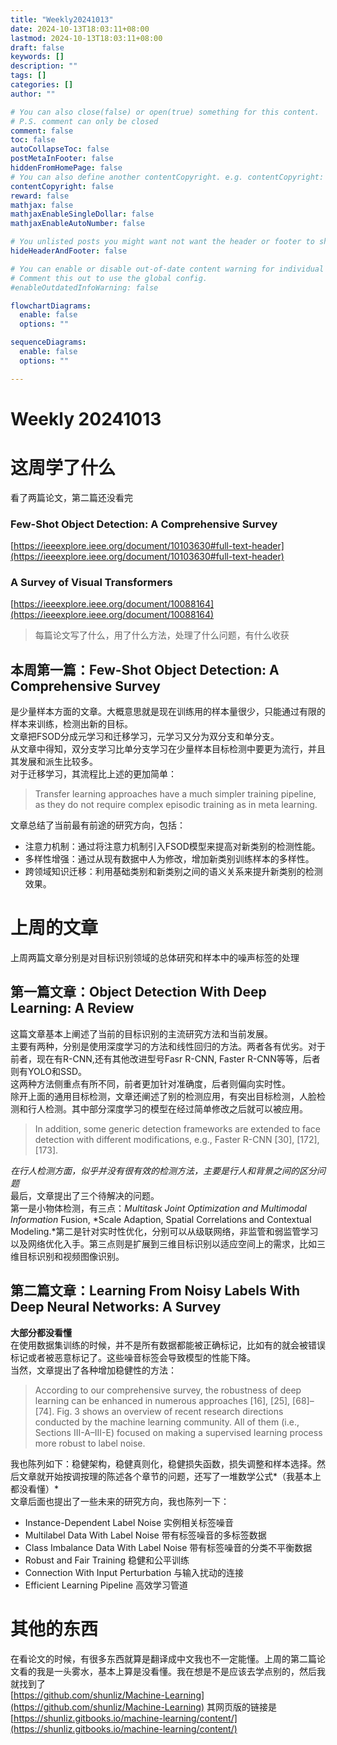 ```yaml
---
title: "Weekly20241013"
date: 2024-10-13T18:03:11+08:00
lastmod: 2024-10-13T18:03:11+08:00
draft: false
keywords: []
description: ""
tags: []
categories: []
author: ""

# You can also close(false) or open(true) something for this content.
# P.S. comment can only be closed
comment: false
toc: false
autoCollapseToc: false
postMetaInFooter: false
hiddenFromHomePage: false
# You can also define another contentCopyright. e.g. contentCopyright: "This is another copyright."
contentCopyright: false
reward: false
mathjax: false
mathjaxEnableSingleDollar: false
mathjaxEnableAutoNumber: false

# You unlisted posts you might want not want the header or footer to show
hideHeaderAndFooter: false

# You can enable or disable out-of-date content warning for individual post.
# Comment this out to use the global config.
#enableOutdatedInfoWarning: false

flowchartDiagrams:
  enable: false
  options: ""

sequenceDiagrams: 
  enable: false
  options: ""

---
```


<!--more-->
# Weekly 20241013   
# 这周学了什么   
看了两篇论文，第二篇还没看完   
### Few-Shot Object Detection: A Comprehensive Survey   
[https://ieeexplore.ieee.org/document/10103630#full-text-header](https://ieeexplore.ieee.org/document/10103630#full-text-header)    
### A Survey of Visual Transformers   
[https://ieeexplore.ieee.org/document/10088164](https://ieeexplore.ieee.org/document/10088164)    
> 每篇论文写了什么，用了什么方法，处理了什么问题，有什么收获   

## 本周第一篇：Few-Shot Object Detection: A Comprehensive Survey   
是少量样本方面的文章。大概意思就是现在训练用的样本量很少，只能通过有限的样本来训练，检测出新的目标。   
文章把FSOD分成元学习和迁移学习，元学习又分为双分支和单分支。   
从文章中得知，双分支学习比单分支学习在少量样本目标检测中要更为流行，并且其发展和派生比较多。   
对于迁移学习，其流程比上述的更加简单：   
> Transfer learning approaches have a much simpler training pipeline, as they do not require complex episodic training as in meta learning.   

文章总结了当前最有前途的研究方向，包括：   
- 注意力机制：通过将注意力机制引入FSOD模型来提高对新类别的检测性能。   
- 多样性增强：通过从现有数据中人为修改，增加新类别训练样本的多样性。   
- 跨领域知识迁移：利用基础类别和新类别之间的语义关系来提升新类别的检测效果。   
   
   
# 上周的文章   
上周两篇文章分别是对目标识别领域的总体研究和样本中的噪声标签的处理   
   
## 第一篇文章：Object Detection With Deep Learning: A Review   
这篇文章基本上阐述了当前的目标识别的主流研究方法和当前发展。   
主要有两种，分别是使用深度学习的方法和线性回归的方法。两者各有优劣。对于前者，现在有R-CNN,还有其他改进型号Fasr R-CNN, Faster R-CNN等等，后者则有YOLO和SSD。   
这两种方法侧重点有所不同，前者更加针对准确度，后者则偏向实时性。   
除开上面的通用目标检测，文章还阐述了别的检测应用，有突出目标检测，人脸检测和行人检测。其中部分深度学习的模型在经过简单修改之后就可以被应用。   
> In addition, some generic detection frameworks are extended to face detection with different modifications, e.g., Faster R-CNN [30], [172], [173].   

*在行人检测方面，似乎并没有很有效的检测方法，主要是行人和背景之间的区分问题*   
最后，文章提出了三个待解决的问题。   
第一是小物体检测，有三点：*Multitask Joint Optimization and Multimodal Information* Fusion, *Scale Adaption, Spatial Correlations and Contextual Modeling.*第二是针对实时性优化，分别可以从级联网络，非监管和弱监管学习以及网络优化入手。第三点则是扩展到三维目标识别以适应空间上的需求，比如三维目标识别和视频图像识别。   
## 第二篇文章：Learning From Noisy Labels With Deep Neural Networks: A Survey    
**大部分都没看懂**   
在使用数据集训练的时候，并不是所有数据都能被正确标记，比如有的就会被错误标记或者被恶意标记了。这些噪音标签会导致模型的性能下降。   
当然，文章提出了各种增加稳健性的方法：   
> According to our comprehensive survey, the robustness of deep learning can be enhanced in numerous approaches [16], [25], [68]–[74]. Fig. 3 shows an overview of recent research directions conducted by the machine learning community. All of them (i.e., Sections III-A–III-E) focused on making a supervised learning process more robust to label noise.   

我也陈列如下：稳健架构，稳健真则化，稳健损失函数，损失调整和样本选择。然后文章就开始按调按理的陈述各个章节的问题，还写了一堆数学公式*（我基本上都没看懂）*   
文章后面也提出了一些未来的研究方向，我也陈列一下：   
- Instance-Dependent Label Noise 实例相关标签噪音   
- Multilabel Data With Label Noise 带有标签噪音的多标签数据   
- Class Imbalance Data With Label Noise 带有标签噪音的分类不平衡数据   
- Robust and Fair Training 稳健和公平训练   
- Connection With Input Perturbation 与输入扰动的连接   
- Efficient Learning Pipeline 高效学习管道   
   
   
# 其他的东西   
在看论文的时候，有很多东西就算是翻译成中文我也不一定能懂。上周的第二篇论文看的我是一头雾水，基本上算是没看懂。我在想是不是应该去学点别的，然后我就找到了   
[https://github.com/shunliz/Machine-Learning](https://github.com/shunliz/Machine-Learning) 其网页版的链接是[https://shunliz.gitbooks.io/machine-learning/content/](https://shunliz.gitbooks.io/machine-learning/content/)    
   
